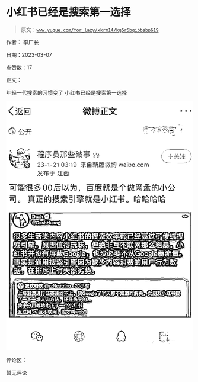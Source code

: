 # 小红书已经是搜索第一选择

> 原文：[`www.yuque.com/for_lazy/xkrm14/kg5r5bqibbsbp619`](https://www.yuque.com/for_lazy/xkrm14/kg5r5bqibbsbp619)



作者： 李厂长 

日期：2023-03-07 

点赞数：17 

正文： 

年轻一代搜索的习惯变了 小红书已经是搜索第一选择 

![](img/c0de6ecfd6a673ebfce5651e6e9fa7de.png)  

评论区： 

暂无评论 

